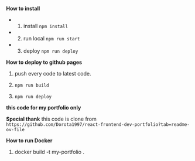 
**How to install**

-  1. install `npm install`

-  2. run local `npm run start`

-  3. deploy `npm run deploy`

**How to deploy to github pages**

1. push every code to latest code.
   
2. `npm run build`

3. `npm run deploy`

**this code for my portfolio only**

**Special thank**
this code is clone from 
`https://github.com/Dorota1997/react-frontend-dev-portfolio?tab=readme-ov-file`

**How to run Docker**
1. docker build -t my-portfolio .